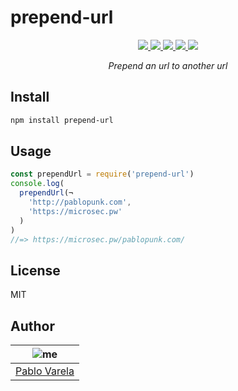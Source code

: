 # prepend-url

<p align="center">
  <a href="https://travis-ci.org/pablopunk/prepend-url"><img src="https://img.shields.io/travis/pablopunk/prepend-url.svg" /> </a>
  <a href="https://codecov.io/gh/pablopunk/prepend-url"><img src="https://img.shields.io/codecov/c/github/pablopunk/prepend-url.svg" /> </a>
  <a href="https://standardjs.com"><img src="https://img.shields.io/badge/code_style-standard-brightgreen.svg" /> </a>
  <a href="https://github.com/pablopunk/miny"><img src="https://img.shields.io/badge/made_with-miny-1eced8.svg" /> </a>
  <a href="https://www.npmjs.com/package/prepend-url"><img src="http://img.shields.io/npm/dt/prepend-url.svg" /></a>
</p>

<p align="center">
  <i>Prepend an url to another url</i>
</p>


## Install

```sh
npm install prepend-url
```


## Usage


```js
const prependUrl = require('prepend-url')
console.log(
  prependUrl(¬
    'http://pablopunk.com',
    'https://microsec.pw'
  )
)
//=> https://microsec.pw/pablopunk.com/
```


## License

MIT


## Author

| ![me](https://gravatar.com/avatar/fa50aeff0ddd6e63273a068b04353d9d?size=100)           |
| --------------------------------- |
| [Pablo Varela](http://pablo.life)   |


